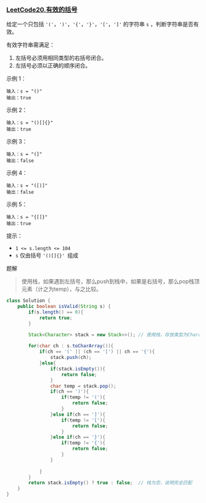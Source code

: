 ### [LeetCode20.有效的括号](https://leetcode-cn.com/problems/valid-parentheses) 

给定一个只包括 `'('`，`')'`，`'{'`，`'}'`，`'['`，`']'` 的字符串 `s` ，判断字符串是否有效。

有效字符串需满足：

1. 左括号必须用相同类型的右括号闭合。
2. 左括号必须以正确的顺序闭合。


示例 1：

```
输入：s = "()"
输出：true
```

示例 2：

```
输入：s = "()[]{}"
输出：true
```

示例 3：

```
输入：s = "(]"
输出：false
```

示例 4：

```
输入：s = "([)]"
输出：false
```

示例 5：

```
输入：s = "{[]}"
输出：true
```


提示：

- `1 <= s.length <= 104`
- `s` 仅由括号 `'()[]{}' `组成

题解

> 使用栈，如果遇到左括号，那么push到栈中，如果是右括号，那么pop栈顶元素（计之为temp），与之比较。

```java
class Solution {
    public boolean isValid(String s) {
        if(s.length() == 0){
            return true;
        }

        Stack<Character> stack = new Stack<>();	// 使用栈，存放类型为Character包装类
        
        for(char ch : s.toCharArray()){
            if(ch == '(' || (ch == '[') || ch == '{'){
                stack.push(ch);
            }else{
                if(stack.isEmpty()){
                    return false;
                }
                char temp = stack.pop();
                if(ch == ')'){
                    if(temp != '('){
                        return false;
                    }
                }else if(ch == ']'){
                    if(temp != '['){
                        return false;
                    }
                }else if(ch == '}'){
                    if(temp != '{'){
                        return false;
                    }
                }
                
            }
        }
        return stack.isEmpty() ? true : false;	// 栈为空，说明完全匹配
    }
}
```

